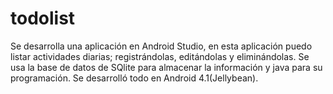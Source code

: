 # todolist

Se desarrolla una aplicación en Android Studio, en esta aplicación puedo listar actividades diarias; registrándolas, editándolas y eliminándolas. 
Se usa la base de datos de SQlite para almacenar la información y java para su programación. Se desarrolló todo en Android 4.1(Jellybean). 
